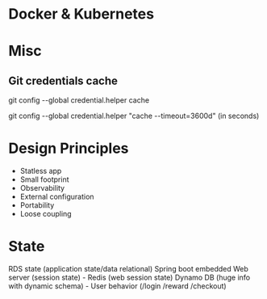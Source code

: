 # Docker & Kubernetes 

# Misc
## Git credentials cache
git config --global credential.helper cache

git config --global credential.helper "cache --timeout=3600d"    (in seconds)

# Design Principles
- Statless app 
- Small footprint 
- Observability 
- External configuration 
- Portability 
- Loose coupling

# State
RDS state (application state/data relational)
Spring boot embedded Web server (session state) - Redis (web session state) 
Dynamo DB (huge info with dynamic schema) - User behavior (/login /reward /checkout)
